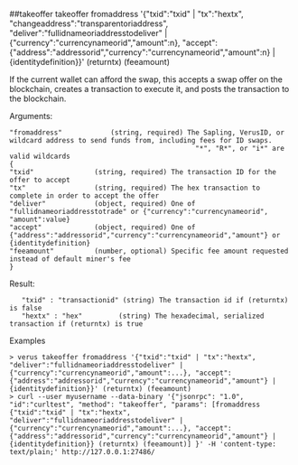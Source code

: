 ##takeoffer
takeoffer fromaddress '{"txid":"txid" | "tx":"hextx", "changeaddress":"transparentoriaddress", "deliver":"fullidnameoriaddresstodeliver" | {"currency":"currencynameorid","amount":n}, "accept":{"address":"addressorid","currency":"currencynameorid","amount":n} | {identitydefinition}}' (returntx) (feeamount)

If the current wallet can afford the swap, this accepts a swap offer on the blockchain, creates a transaction
to execute it, and posts the transaction to the blockchain.

Arguments:
```
"fromaddress"            (string, required) The Sapling, VerusID, or wildcard address to send funds from, including fees for ID swaps.
                                              "*", "R*", or "i*" are valid wildcards
{
"txid"               (string, required) The transaction ID for the offer to accept
"tx"                 (string, required) The hex transaction to complete in order to accept the offer
"deliver"            (object, required) One of "fullidnameoriaddresstotrade" or {"currency":"currencynameorid", "amount":value}
"accept"             (object, required) One of {"address":"addressorid","currency":"currencynameorid","amount"} or {identitydefinition}
"feeamount"          (number, optional) Specific fee amount requested instead of default miner's fee
}

```
Result:
```
   "txid" : "transactionid" (string) The transaction id if (returntx) is false
   "hextx" : "hex"         (string) The hexadecimal, serialized transaction if (returntx) is true

```
Examples
```
> verus takeoffer fromaddress '{"txid":"txid" | "tx":"hextx", "deliver":"fullidnameoriaddresstodeliver" | {"currency":"currencynameorid","amount":...}, "accept":{"address":"addressorid","currency":"currencynameorid","amount"} | {identitydefinition}}' (returntx) (feeamount)
> curl --user myusername --data-binary '{"jsonrpc": "1.0", "id":"curltest", "method": "takeoffer", "params": [fromaddress {"txid":"txid" | "tx":"hextx", "deliver":"fullidnameoriaddresstodeliver" | {"currency":"currencynameorid","amount":...}, "accept":{"address":"addressorid","currency":"currencynameorid","amount"} | {identitydefinition}} (returntx) (feeamount)] }' -H 'content-type: text/plain;' http://127.0.0.1:27486/

```
